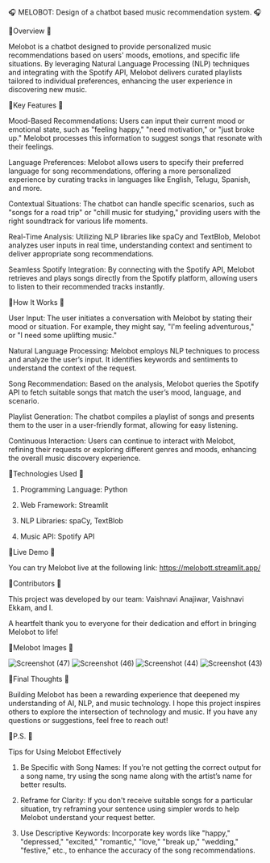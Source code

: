 🎧 MELOBOT: Design of a chatbot based music recommendation system. 🎧


🚀Overview 🚀

Melobot is a chatbot designed to provide personalized music recommendations based on users' moods, emotions, and specific life situations. By leveraging Natural Language Processing (NLP) techniques and integrating with the Spotify API, Melobot delivers curated playlists tailored to individual preferences, enhancing the user experience in discovering new music.


🚀Key Features 🚀

Mood-Based Recommendations: Users can input their current mood or emotional state, such as "feeling happy," "need motivation," or "just broke up." Melobot processes this information to suggest songs that resonate with their feelings.

Language Preferences: Melobot allows users to specify their preferred language for song recommendations, offering a more personalized experience by curating tracks in languages like English, Telugu, Spanish, and more.

Contextual Situations: The chatbot can handle specific scenarios, such as "songs for a road trip" or "chill music for studying," providing users with the right soundtrack for various life moments.

Real-Time Analysis: Utilizing NLP libraries like spaCy and TextBlob, Melobot analyzes user inputs in real time, understanding context and sentiment to deliver appropriate song recommendations.

Seamless Spotify Integration: By connecting with the Spotify API, Melobot retrieves and plays songs directly from the Spotify platform, allowing users to listen to their recommended tracks instantly.


🚀How It Works 🚀

User Input: The user initiates a conversation with Melobot by stating their mood or situation. For example, they might say, "I'm feeling adventurous," or "I need some uplifting music."

Natural Language Processing: Melobot employs NLP techniques to process and analyze the user’s input. It identifies keywords and sentiments to understand the context of the request.

Song Recommendation: Based on the analysis, Melobot queries the Spotify API to fetch suitable songs that match the user’s mood, language, and scenario.

Playlist Generation: The chatbot compiles a playlist of songs and presents them to the user in a user-friendly format, allowing for easy listening.

Continuous Interaction: Users can continue to interact with Melobot, refining their requests or exploring different genres and moods, enhancing the overall music discovery experience.


🚀Technologies Used 🚀

1. Programming Language: Python

2. Web Framework: Streamlit

3. NLP Libraries: spaCy, TextBlob

4. Music API: Spotify API


🚀Live Demo 🚀

You can try Melobot live at the following link: https://melobott.streamlit.app/


🚀Contributors 🚀

This project was developed by our team: Vaishnavi Anajiwar, Vaishnavi Ekkam, and I. 

A heartfelt thank you to everyone for their dedication and effort in bringing Melobot to life!


🚀Melobot Images 🚀

![Screenshot (47)](https://github.com/user-attachments/assets/37523410-fbd3-4c9d-a9a9-c8a2a0fa8ea8)
![Screenshot (46)](https://github.com/user-attachments/assets/55be0533-fdd6-40eb-a028-edb731a5dd61)
![Screenshot (44)](https://github.com/user-attachments/assets/d6d3fd36-2f19-4d12-987b-1c8bf855243c)
![Screenshot (43)](https://github.com/user-attachments/assets/a729f315-9496-4cba-af9b-7f3f51d0caa8)



🚀Final Thoughts 🚀

Building Melobot has been a rewarding experience that deepened my understanding of AI, NLP, and music technology. I hope this project inspires others to explore the intersection of technology and music. If you have any questions or suggestions, feel free to reach out!

🚀P.S. 🚀

Tips for Using Melobot Effectively

1. Be Specific with Song Names: If you’re not getting the correct output for a song name, try using the song name along with the artist’s name for better results.

2. Reframe for Clarity: If you don't receive suitable songs for a particular situation, try reframing your sentence using simpler words to help Melobot understand your request better.

3. Use Descriptive Keywords: Incorporate key words like "happy," "depressed," "excited," "romantic," "love," "break up," "wedding," "festive," etc., to enhance the accuracy of the song recommendations.
